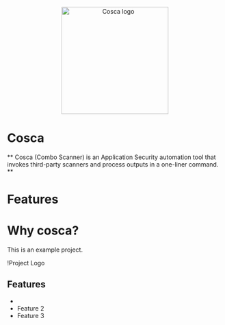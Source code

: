 
<p align="center">
    <img src="https://github.com/user-attachments/assets/2598e2c1-5f41-4f8e-8dd5-c9b3057ddb5b" width="250" alt="Cosca logo">
</p>

# Cosca

** Cosca (Combo Scanner) is an Application Security automation tool that invokes third-party scanners and process outputs in a one-liner command. **

# Features


# Why cosca?

This is an example project.

!Project Logo

## Features

- 
- Feature 2
- Feature 3
